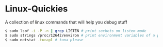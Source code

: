 # Linux-Quickies
A collection of linux commands that will help you debug stuff
```bash
$ sudo lsof -i -P -n | grep LISTEN # print sockets on listen mode
$ sudo strings /proc/12642/environ # print environment variables of a process
$ sudo netstat -tunapl # tuna please










```

